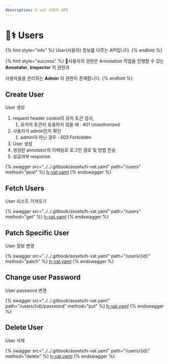 ```yaml
---
description: h-vat 사용자 API
---
```


# 👨⚕ Users

{% hint style="info" %}
User(사용자) 정보를 다루는 API입니다.
{% endhint %}

{% hint style="success" %}
사용자의 권한은 Annotation 작업을 진행할 수 있는\
**Annotator**, **Inspector** 의 권한과

사용자들을 관리하는 **Admin** 의 권한이 존재합니다.
{% endhint %}

## Create User

User 생성

1. request header cookie의 유저 토큰 검사,
   1. 유저의 토큰이 유효하지 않을 때 : 401 Unauthorized
2. 사용자가 admin인지 확인
   1. admin이 아닌 경우 : 403 Forbidden
3. User 생성
4. 생성된 annotator의 이메일로 로그인 경로 및 방법 전송
5. 성공여부 response

{% swagger src="../../.gitbook/assets/h-vat.yaml" path="/users" method="post" %}
[h-vat.yaml](../../.gitbook/assets/h-vat.yaml)
{% endswagger %}

## Fetch Users

User 리스트 가져오기

{% swagger src="../../.gitbook/assets/h-vat.yaml" path="/users" method="get" %}
[h-vat.yaml](../../.gitbook/assets/h-vat.yaml)
{% endswagger %}

## Patch Specific User

User 정보 변경

{% swagger src="../../.gitbook/assets/h-vat.yaml" path="/users/{id}" method="patch" %}
[h-vat.yaml](../../.gitbook/assets/h-vat.yaml)
{% endswagger %}

## Change user Password

User password 변경

{% swagger src="../../.gitbook/assets/h-vat.yaml" path="/users/{id}/password" method="put" %}
[h-vat.yaml](../../.gitbook/assets/h-vat.yaml)
{% endswagger %}

## Delete User

User 삭제

{% swagger src="../../.gitbook/assets/h-vat.yaml" path="/users/{id}" method="delete" %}
[h-vat.yaml](../../.gitbook/assets/h-vat.yaml)
{% endswagger %}
